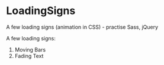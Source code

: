 # LoadingSigns

A few loading signs (animation in CSS) - practise Sass, jQuery

A few loading signs:

1. Moving Bars
2. Fading Text
